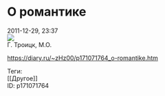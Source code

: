 О романтике
============

   
 2011-12-29, 23:37   
    [![](http://s017.radikal.ru/i425/1112/a0/ced753f41439t.jpg)](http://s017.radikal.ru/i425/1112/a0/ced753f41439.jpg)     
 Г. Троицк, М.О.   
    
 <https://diary.ru/~zHz00/p171071764_o-romantike.htm>   
   
 Теги:   
 [[Другое]]   
 ID: p171071764